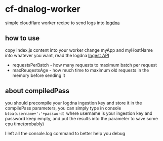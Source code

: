 # cf-dnalog-worker
simple cloudflare worker recipe to send logs into [logdna](https://logdna.com/)

## how to use
copy index.js content into your worker
change myApp and myHostName into whatever you want, read the logdna [Ingest API](https://docs.logdna.com/v1.0/reference#api)

* requestsPerBatch - how many requests to maximum batch per request
* maxReuqestsAge - how much time to maximum old requests in the memory before sending it 

## about compiledPass

you should precompile your logdna ingestion key and store it in the compilePass parameters, you can simply type in console `btoa(username+':'+password)` where username is your ingestion key and password keep empty, and put the results into the parameter to save some cpu time(probably)


I left all the console.log command to better help you debug
